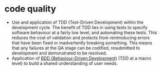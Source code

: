 # code quality

* Use and application of TDD \(Test-Driven Development\) within the development cycle. The benefit of TDD lies in using tests to specify software behaviour at a fairly low level, and automating these tests. This reduces the cost of validation and protects from reintroducing errors that have been fixed or inadvertently breaking something. This means that any failures at the QA stage can be codified, resubmitted to development and demonstrated to be resolved.
* Application of [BDD \(Behaviour-Driven Development\)](https://en.wikipedia.org/wiki/Behavior-driven_development) \(TDD at a macro level\) to build a shared understanding of user needs.

